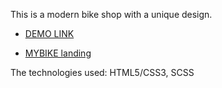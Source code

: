 This is a modern bike shop with a unique design.

- [DEMO LINK](https://milyreqi.github.io/layout_landing-page/)

- [MYBIKE landing](https://www.figma.com/file/NZQAIydtHo5QkINyGLHNcq/BIKE-New-Version?node-id=0%3A1)

The technologies used: HTML5/CSS3, SCSS
